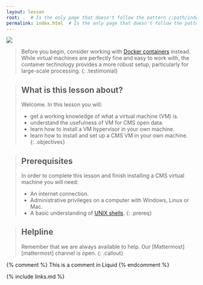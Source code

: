 ```yaml
---
layout: lesson
root: .  # Is the only page that doesn't follow the pattern /:path/index.html
permalink: index.html  # Is the only page that doesn't follow the pattern /:path/index.html
---
```

![](https://www.virtualbox.org/graphics/vbox_logo2_gradient.png)

> Before you begin, consider working with [Docker containers](https://cms-opendata-workshop.github.io/workshop2021-lesson-docker) instead.  While virtual machines are perfectly fine and easy to work with, the container technology provides a more robust setup, particularly for large-scale processing.
{: .testimonial}

> ## What is this lesson about?
>
> Welcome.  In this lesson you will:
> - get a working knowledge of what a virtual machine (VM) is.
> - understand the  usefulness of VM for CMS open data.
> - learn how to install a VM hypervisor in your own machine.
> - learn how to install and set up a CMS VM in your own machine.    
{: .objectives}

> ## Prerequisites
>
> In order to complete this lesson and finish installing a CMS virtual machine you will need:
> - An internet connection.
> - Administrative privileges on a computer with Windows, Linux or Mac.
> - A basic understanding of [UNIX shells](https://swcarpentry.github.io/shell-novice/).
{: .prereq}

> ## Helpline
>
> Remember that we are always available to help.  Our [Mattermost][mattermost] channel is open.
{: .callout}


<!-- this is an html comment -->

{% comment %} This is a comment in Liquid {% endcomment %}


{% include links.md %}
